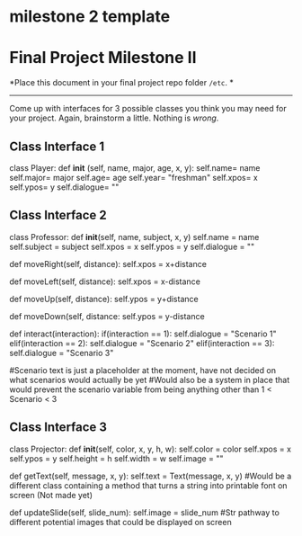 milestone 2 template
======================================================================

# Final Project Milestone II

*Place this document in your final project repo folder `/etc`. *

***

Come up with interfaces for 3 possible classes you think you may need for your project. Again, brainstorm a little. Nothing is *wrong*.

## Class Interface 1

class Player:
  def __init__ (self, name, major, age, x, y):
    self.name= name
    self.major= major
    self.age= age
    self.year= "freshman"
    self.xpos= x
    self.ypos= y
    self.dialogue= ""
    
  

## Class Interface 2

class Professor:
  def __init__(self, name, subject, x, y)
    self.name = name
    self.subject = subject
    self.xpos = x
    self.ypos = y 
    self.dialogue = ""
    
  def moveRight(self, distance):
    self.xpos = x+distance

  def moveLeft(self, distance):
    self.xpos = x-distance

  def moveUp(self, distance):
    self.ypos = y+distance

  def moveDown(self, distance:
    self.ypos = y-distance
  
  def interact(interaction):
    if(interaction == 1):
      self.dialogue = "Scenario 1" 
    elif(interaction == 2):
      self.dialogue = "Scenario 2"
    elif(interaction == 3):
      self.dialogue = "Scenario 3"

#Scenario text is just a placeholder at the moment, have not decided on what scenarios would actually be yet
#Would also be a system in place that would prevent the scenario variable from being anything other than 1 < Scenario < 3
  
## Class Interface 3

class Projector:
  def __init__(self, color, x, y, h, w):
    self.color = color
    self.xpos = x
    self.ypos = y
    self.height = h
    self.width = w
    self.image = ""

  def getText(self, message, x, y):
    self.text = Text(message, x, y) 
#Would be a different class containing a method that turns a string into printable font on screen (Not made yet)

  def updateSlide(self, slide_num):
    self.image = slide_num 
#Str pathway to different potential images that could be displayed on screen
    